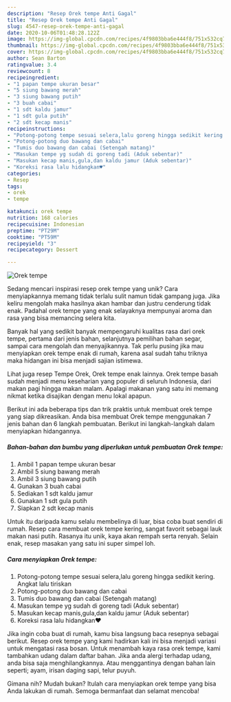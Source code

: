 ```yaml
---
description: "Resep Orek tempe Anti Gagal"
title: "Resep Orek tempe Anti Gagal"
slug: 4547-resep-orek-tempe-anti-gagal
date: 2020-10-06T01:48:28.122Z
image: https://img-global.cpcdn.com/recipes/4f9803bba6e444f8/751x532cq70/orek-tempe-foto-resep-utama.jpg
thumbnail: https://img-global.cpcdn.com/recipes/4f9803bba6e444f8/751x532cq70/orek-tempe-foto-resep-utama.jpg
cover: https://img-global.cpcdn.com/recipes/4f9803bba6e444f8/751x532cq70/orek-tempe-foto-resep-utama.jpg
author: Sean Barton
ratingvalue: 3.4
reviewcount: 8
recipeingredient:
- "1 papan tempe ukuran besar"
- "5 siung bawang merah"
- "3 siung bawang putih"
- "3 buah cabai"
- "1 sdt kaldu jamur"
- "1 sdt gula putih"
- "2 sdt kecap manis"
recipeinstructions:
- "Potong-potong tempe sesuai selera,lalu goreng hingga sedikit kering. Angkat lalu tiriskan"
- "Potong-potong duo bawang dan cabai"
- "Tumis duo bawang dan cabai (Setengah matang)"
- "Masukan tempe yg sudah di goreng tadi (Aduk sebentar)"
- "Masukan kecap manis,gula,dan kaldu jamur (Aduk sebentar)"
- "Koreksi rasa lalu hidangkan♥️"
categories:
- Resep
tags:
- orek
- tempe

katakunci: orek tempe 
nutrition: 168 calories
recipecuisine: Indonesian
preptime: "PT29M"
cooktime: "PT59M"
recipeyield: "3"
recipecategory: Dessert

---
```



![Orek tempe](https://img-global.cpcdn.com/recipes/4f9803bba6e444f8/751x532cq70/orek-tempe-foto-resep-utama.jpg)

Sedang mencari inspirasi resep orek tempe yang unik? Cara menyiapkannya memang tidak terlalu sulit namun tidak gampang juga. Jika keliru mengolah maka hasilnya akan hambar dan justru cenderung tidak enak. Padahal orek tempe yang enak selayaknya mempunyai aroma dan rasa yang bisa memancing selera kita.

Banyak hal yang sedikit banyak mempengaruhi kualitas rasa dari orek tempe, pertama dari jenis bahan, selanjutnya pemilihan bahan segar, sampai cara mengolah dan menyajikannya. Tak perlu pusing jika mau menyiapkan orek tempe enak di rumah, karena asal sudah tahu triknya maka hidangan ini bisa menjadi sajian istimewa.

Lihat juga resep Tempe Orek, Orek tempe enak lainnya. Orek tempe basah sudah menjadi menu keseharian yang populer di seluruh Indonesia, dari makan pagi hingga makan malam. Apalagi makanan yang satu ini memang nikmat ketika disajikan dengan menu lokal apapun.


Berikut ini ada beberapa tips dan trik praktis untuk membuat orek tempe yang siap dikreasikan. Anda bisa membuat Orek tempe menggunakan 7 jenis bahan dan 6 langkah pembuatan. Berikut ini langkah-langkah dalam menyiapkan hidangannya.

<!--inarticleads1-->

##### Bahan-bahan dan bumbu yang diperlukan untuk pembuatan Orek tempe:

1. Ambil 1 papan tempe ukuran besar
1. Ambil 5 siung bawang merah
1. Ambil 3 siung bawang putih
1. Gunakan 3 buah cabai
1. Sediakan 1 sdt kaldu jamur
1. Gunakan 1 sdt gula putih
1. Siapkan 2 sdt kecap manis


Untuk itu daripada kamu selalu membelinya di luar, bisa coba buat sendiri di rumah. Resep cara membuat orek tempe kering, sangat favorit sebagai lauk makan nasi putih. Rasanya itu unik, kaya akan rempah serta renyah. Selain enak, resep masakan yang satu ini super simpel loh. 

<!--inarticleads2-->

##### Cara menyiapkan Orek tempe:

1. Potong-potong tempe sesuai selera,lalu goreng hingga sedikit kering. Angkat lalu tiriskan
1. Potong-potong duo bawang dan cabai
1. Tumis duo bawang dan cabai (Setengah matang)
1. Masukan tempe yg sudah di goreng tadi (Aduk sebentar)
1. Masukan kecap manis,gula,dan kaldu jamur (Aduk sebentar)
1. Koreksi rasa lalu hidangkan♥️


Jika ingin coba buat di rumah, kamu bisa langsung baca resepnya sebagai berikut. Resep orek tempe yang kami hadirkan kali ini bisa menjadi variasi untuk mengatasi rasa bosan. Untuk menambah kaya rasa orek tempe, kami tambahkan udang dalam daftar bahan. Jika anda alergi terhadap udang, anda bisa saja menghilangkannya. Atau menggantinya dengan bahan lain seperti; ayam, irisan daging sapi, telur puyuh. 

Gimana nih? Mudah bukan? Itulah cara menyiapkan orek tempe yang bisa Anda lakukan di rumah. Semoga bermanfaat dan selamat mencoba!
